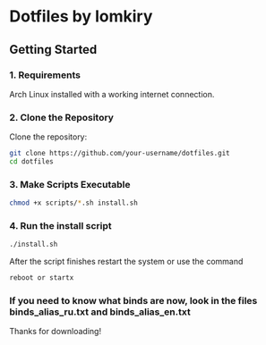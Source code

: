 # Dotfiles by lomkiry

## Getting Started

### 1. Requirements
Arch Linux installed with a working internet connection.

### 2. Clone the Repository
Clone the repository:

```bash
git clone https://github.com/your-username/dotfiles.git
cd dotfiles
```
### 3. Make Scripts Executable
```bash
chmod +x scripts/*.sh install.sh
```
### 4. Run the install script
```bash
./install.sh
```
After the script finishes restart the system or use the command
```bash
reboot or startx
```
### If you need to know what binds are now, look in the files binds_alias_ru.txt and binds_alias_en.txt 
Thanks for downloading!
